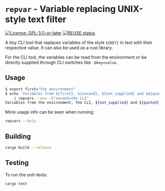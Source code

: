 <!--
SPDX-FileCopyrightText: 2021 Robin Vobruba <hoijui.quaero@gmail.com>

SPDX-License-Identifier: CC0-1.0
-->

# `repvar` - Variable replacing UNIX-style text filter

[![License: GPL-3.0-or-later](
https://img.shields.io/badge/License-GPL%203.0+-blue.svg)](
https://www.gnu.org/licenses/gpl-3.0.html)
[![REUSE status](
https://api.reuse.software/badge/github.com/hoijui/repvar)](
https://api.reuse.software/info/github.com/hoijui/repvar)

A tiny CLI tool that replaces variables of the style `${KEY}`
in text with their respective value.
It can also be used as a rust library.

For the CLI tool,
the variables can be read from the environment
or be directly supplied through CLI switches
like `-Dkey=value`.

## Usage

```bash
$ export first="the environment"
$ echo 'Variables from ${first}, ${second}, ${not_supplied} and $${quoted}.' \
    | repvars --env -D"second=the CLI"
Variables from the environment, the CLI, ${not_supplied} and ${quoted}.
```

More usage info can be seen when running:

```bash
repvars --help
```

## Building

```bash
cargo build --release
```

## Testing

To run the unit-tests:

```bash
cargo test
```
